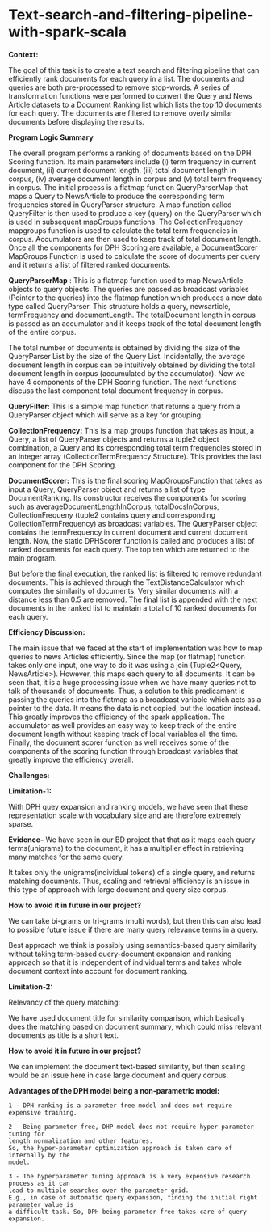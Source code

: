 # Text-search-and-filtering-pipeline-with-spark-scala

**Context:**

The goal of this task is to create a text search and filtering pipeline that can efficiently rank
documents for each query in a list. The documents and queries are both pre-processed to
remove stop-words. A series of transformation functions were performed to convert the
Query and News Article datasets to a Document Ranking list which lists the top 10 documents
for each query. The documents are filtered to remove overly similar documents before
displaying the results.

**Program Logic Summary**

The overall program performs a ranking of documents based on the DPH Scoring function. Its
main parameters include (i) term frequency in current document, (ii) current document
length, (iii) total document length in corpus, (iv) average document length in corpus and (v)
total term frequency in corpus. The initial process is a flatmap function QueryParserMap that
maps a Query to NewsArticle to produce the corresponding term frequencies stored in
QueryParser structure. A map function called QueryFilter is then used to produce a key (query)
on the QueryParser which is used in subsequent mapGroups functions. The
CollectionFrequency mapgroups function is used to calculate the total term frequencies in
corpus. Accumulators are then used to keep track of total document length. Once all the
components for DPH Scoring are available, a DocumentScorer MapGroups Function is used to
calculate the score of documents per query and it returns a list of filtered ranked documents.

**QueryParserMap** : This is a flatmap function used to map NewsArticle objects to query objects.
The queries are passed as broadcast variables (Pointer to the queries) into the flatmap
function which produces a new data type called QueryParser. This structure holds a query,
newsarticle, termFrequency and documentLength. The totalDocument length in corpus is
passed as an accumulator and it keeps track of the total document length of the entire corpus.

The total number of documents is obtained by dividing the size of the QueryParser List by the
size of the Query List. Incidentally, the average document length in corpus can be intuitively
obtained by dividing the total document length in corpus (accumulated by the accumulator).
Now we have 4 components of the DPH Scoring function. The next functions discuss the last
component total document frequency in corpus.

**QueryFilter:** This is a simple map function that returns a query from a QueryParser object
which will serve as a key for grouping.


**CollectionFrequency:** This is a map groups function that takes as input, a Query, a list of
QueryParser objects and returns a tuple2 object combination, a Query and its corresponding
total term frequencies stored in an integer array (CollectionTermFrequency Structure). This
provides the last component for the DPH Scoring.

**DocumentScorer:** This is the final scoring MapGroupsFunction that takes as input a Query,
QueryParser object and returns a list of type DocumentRanking. Its constructor receives the
components for scoring such as averageDocumentLengthInCorpus, totalDocsInCorpus,
CollectionFrequeny (tuple2 contains query and corresponding CollectionTermFrequency) as
broadcast variables. The QueryParser object contains the termFrequency in current document
and current document length. Now, the static DPHScorer function is called and produces a list
of ranked documents for each query. The top ten which are returned to the main program.

But before the final execution, the ranked list is filtered to remove redundant documents. This
is achieved through the TextDistanceCalculator which computes the similarity of documents.
Very similar documents with a distance less than 0.5 are removed. The final list is appended
with the next documents in the ranked list to maintain a total of 10 ranked documents for
each query.

**Efficiency Discussion:**

The main issue that we faced at the start of implementation was how to map queries to news
Articles efficiently. Since the map (or flatmap) function takes only one input, one way to do it
was using a join (Tuple2<Query, NewsArticle>). However, this maps each query to all
documents. It can be seen that, it is a huge processing issue when we have many queries not
to talk of thousands of documents. Thus, a solution to this predicament is passing the queries
into the flatmap as a broadcast variable which acts as a pointer to the data. It means the data
is not copied, but the location instead. This greatly improves the efficiency of the spark
application. The accumulator as well provides an easy way to keep track of the entire
document length without keeping track of local variables all the time. Finally, the document
scorer function as well receives some of the components of the scoring function through
broadcast variables that greatly improve the efficiency overall.

**Challenges:**

**Limitation-1:**

With DPH quey expansion and ranking models, we have seen that these representation scale
with vocabulary size and are therefore extremely sparse.

**Evidence-** We have seen in our BD project that that as it maps each query terms(unigrams) to
the document, it has a multiplier effect in retrieving many matches for the same query.

It takes only the unigrams(individual tokens) of a single query, and returns matching
documents. Thus, scaling and retrieval efficiency is an issue in this type of approach with large
document and query size corpus.


**How to avoid it in future in our project?**

We can take bi-grams or tri-grams (multi words), but then this can also lead to possible future
issue if there are many query relevance terms in a query.

Best approach we think is possibly using semantics-based query similarity without taking
term-based query-document expansion and ranking approach so that it is independent of
individual terms and takes whole document context into account for document ranking.

**Limitation-2:**

Relevancy of the query matching:

We have used document title for similarity comparison, which basically does the matching
based on document summary, which could miss relevant documents as title is a short text.

**How to avoid it in future in our project?**

We can implement the document text-based similarity, but then scaling would be an issue
here in case large document and query corpus.

**Advantages of the DPH model being a non-parametric model:**

```
1 - DPH ranking is a parameter free model and does not require expensive training.
```
```
2 - Being parameter free, DHP model does not require hyper parameter tuning for
length normalization and other features.
So, the hyper-parameter optimization approach is taken care of internally by the
model.
```
```
3 - The hyperparameter tuning approach is a very expensive research process as it can
lead to multiple searches over the parameter grid.
E.g., in case of automatic query expansion, finding the initial right parameter value is
a difficult task. So, DPH being parameter-free takes care of query expansion.
```

